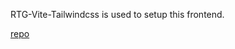 RTG-Vite-Tailwindcss is used to setup this frontend.

[repo](https://github.com/ThibaultMariePro/RTG-Vite-Tailwindcss)

